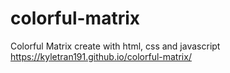 # colorful-matrix
Colorful Matrix create with html, css and javascript
https://kyletran191.github.io/colorful-matrix/
